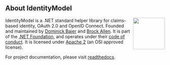 ## About IdentityModel
[<img align="right" width="100px" src="https://dotnetfoundation.org/images/logo_big.svg" />](https://dotnetfoundation.org/projects?searchquery=IdentityServer&type=project)

IdentityModel is a .NET standard helper library for claims-based identity, OAuth 2.0 and OpenID Connect.
Founded and maintained by [Dominick Baier](https://twitter.com/leastprivilege) and [Brock Allen](https://twitter.com/brocklallen).
It is part of the [.NET Foundation](https://www.dotnetfoundation.org/), and operates under their [code of conduct](https://www.dotnetfoundation.org/code-of-conduct). It is licensed under [Apache 2](https://opensource.org/licenses/Apache-2.0) (an OSI approved license).

For project documentation, please visit [readthedocs](https://identitymodel.readthedocs.io).
